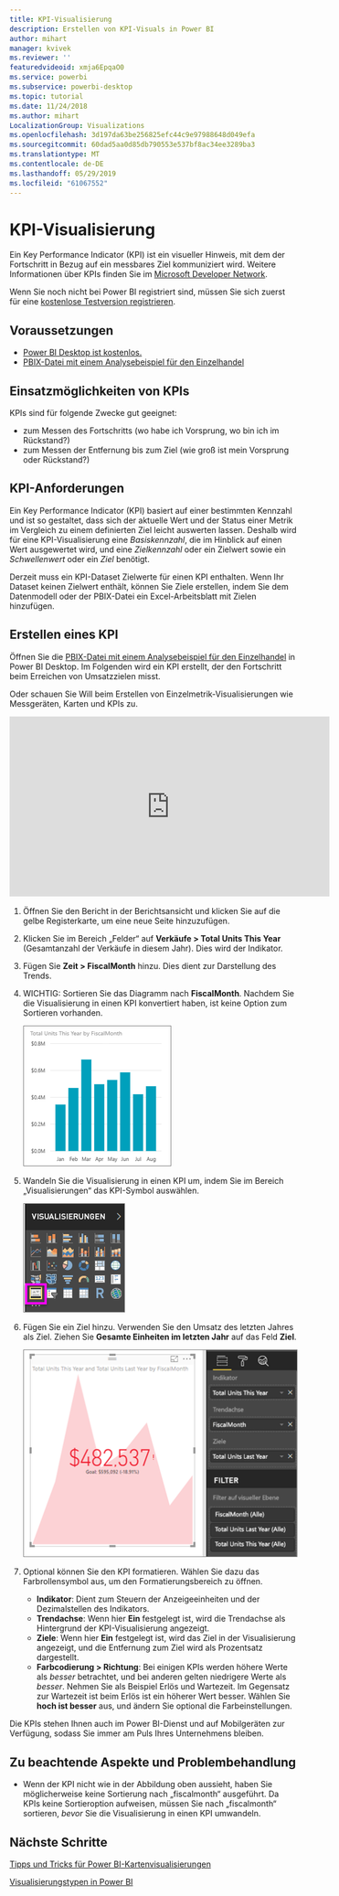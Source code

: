 ```yaml
---
title: KPI-Visualisierung
description: Erstellen von KPI-Visuals in Power BI
author: mihart
manager: kvivek
ms.reviewer: ''
featuredvideoid: xmja6EpqaO0
ms.service: powerbi
ms.subservice: powerbi-desktop
ms.topic: tutorial
ms.date: 11/24/2018
ms.author: mihart
LocalizationGroup: Visualizations
ms.openlocfilehash: 3d197da63be256825efc44c9e97988648d049efa
ms.sourcegitcommit: 60dad5aa0d85db790553e537bf8ac34ee3289ba3
ms.translationtype: MT
ms.contentlocale: de-DE
ms.lasthandoff: 05/29/2019
ms.locfileid: "61067552"
---
```

# <a name="kpi-visuals"></a>KPI-Visualisierung
Ein Key Performance Indicator (KPI) ist ein visueller Hinweis, mit dem der Fortschritt in Bezug auf ein messbares Ziel kommuniziert wird. Weitere Informationen über KPIs finden Sie im [Microsoft Developer Network](https://msdn.microsoft.com/library/hh272050).

Wenn Sie noch nicht bei Power BI registriert sind, müssen Sie sich zuerst für eine [kostenlose Testversion registrieren](https://app.powerbi.com/signupredirect?pbi_source=web).

## <a name="prerequisites"></a>Voraussetzungen
* [Power BI Desktop ist kostenlos.](https://powerbi.microsoft.com/get-started/)
* [PBIX-Datei mit einem Analysebeispiel für den Einzelhandel](http://download.microsoft.com/download/9/6/D/96DDC2FF-2568-491D-AAFA-AFDD6F763AE3/Retail%20Analysis%20Sample%20PBIX.pbix)

## <a name="when-to-use-a-kpi"></a>Einsatzmöglichkeiten von KPIs
KPIs sind für folgende Zwecke gut geeignet:

* zum Messen des Fortschritts (wo habe ich Vorsprung, wo bin ich im Rückstand?)
* zum Messen der Entfernung bis zum Ziel (wie groß ist mein Vorsprung oder Rückstand?)   

## <a name="kpi-requirements"></a>KPI-Anforderungen
Ein Key Performance Indicator (KPI) basiert auf einer bestimmten Kennzahl und ist so gestaltet, dass sich der aktuelle Wert und der Status einer Metrik im Vergleich zu einem definierten Ziel leicht auswerten lassen. Deshalb wird für eine KPI-Visualisierung eine *Basiskennzahl*, die im Hinblick auf einen Wert ausgewertet wird, und eine *Zielkennzahl* oder ein Zielwert sowie ein *Schwellenwert* oder ein *Ziel* benötigt.

Derzeit muss ein KPI-Dataset Zielwerte für einen KPI enthalten. Wenn Ihr Dataset keinen Zielwert enthält, können Sie Ziele erstellen, indem Sie dem Datenmodell oder der PBIX-Datei ein Excel-Arbeitsblatt mit Zielen hinzufügen.


## <a name="how-to-create-a-kpi"></a>Erstellen eines KPI
Öffnen Sie die [PBIX-Datei mit einem Analysebeispiel für den Einzelhandel](http://download.microsoft.com/download/9/6/D/96DDC2FF-2568-491D-AAFA-AFDD6F763AE3/Retail%20Analysis%20Sample%20PBIX.pbix) in Power BI Desktop. Im Folgenden wird ein KPI erstellt, der den Fortschritt beim Erreichen von Umsatzzielen misst.

Oder schauen Sie Will beim Erstellen von Einzelmetrik-Visualisierungen wie Messgeräten, Karten und KPIs zu.

<iframe width="560" height="315" src="https://www.youtube.com/embed/xmja6EpqaO0?list=PL1N57mwBHtN0JFoKSR0n-tBkUJHeMP2cP" frameborder="0" allowfullscreen></iframe>

1. Öffnen Sie den Bericht in der Berichtsansicht und klicken Sie auf die gelbe Registerkarte, um eine neue Seite hinzuzufügen.    
2. Klicken Sie im Bereich „Felder“ auf **Verkäufe > Total Units This Year** (Gesamtanzahl der Verkäufe in diesem Jahr).  Dies wird der Indikator.
3. Fügen Sie **Zeit > FiscalMonth** hinzu.  Dies dient zur Darstellung des Trends.
4. WICHTIG: Sortieren Sie das Diagramm nach **FiscalMonth**. Nachdem Sie die Visualisierung in einen KPI konvertiert haben, ist keine Option zum Sortieren vorhanden.

    ![](media/power-bi-visualization-kpi/power-bi-chart.png)
5. Wandeln Sie die Visualisierung in einen KPI um, indem Sie im Bereich „Visualisierungen“ das KPI-Symbol auswählen.
   
    ![](media/power-bi-visualization-kpi/power-bi-kpi-template.png)
6. Fügen Sie ein Ziel hinzu. Verwenden Sie den Umsatz des letzten Jahres als Ziel. Ziehen Sie **Gesamte Einheiten im letzten Jahr** auf das Feld **Ziel**.
   
    ![](media/power-bi-visualization-kpi/power-bi-kpi-done.png)
7. Optional können Sie den KPI formatieren. Wählen Sie dazu das Farbrollensymbol aus, um den Formatierungsbereich zu öffnen.
   
   * **Indikator**: Dient zum Steuern der Anzeigeeinheiten und der Dezimalstellen des Indikators.
   * **Trendachse**: Wenn hier **Ein** festgelegt ist, wird die Trendachse als Hintergrund der KPI-Visualisierung angezeigt.  
   * **Ziele**: Wenn hier **Ein** festgelegt ist, wird das Ziel in der Visualisierung angezeigt, und die Entfernung zum Ziel wird als Prozentsatz dargestellt.
   * **Farbcodierung > Richtung**: Bei einigen KPIs werden höhere Werte als *besser* betrachtet, und bei anderen gelten niedrigere Werte als *besser*. Nehmen Sie als Beispiel Erlös und Wartezeit. Im Gegensatz zur Wartezeit ist beim Erlös ist ein höherer Wert besser. Wählen Sie **hoch ist besser** aus, und ändern Sie optional die Farbeinstellungen.


Die KPIs stehen Ihnen auch im Power BI-Dienst und auf Mobilgeräten zur Verfügung, sodass Sie immer am Puls Ihres Unternehmens bleiben.

## <a name="considerations-and-troubleshooting"></a>Zu beachtende Aspekte und Problembehandlung
* Wenn der KPI nicht wie in der Abbildung oben aussieht, haben Sie möglicherweise keine Sortierung nach „fiscalmonth“ ausgeführt. Da KPIs keine Sortieroption aufweisen, müssen Sie nach „fiscalmonth“ sortieren, *bevor* Sie die Visualisierung in einen KPI umwandeln.

## <a name="next-steps"></a>Nächste Schritte

[Tipps und Tricks für Power BI-Kartenvisualisierungen](power-bi-map-tips-and-tricks.md)

[Visualisierungstypen in Power BI](power-bi-visualization-types-for-reports-and-q-and-a.md)